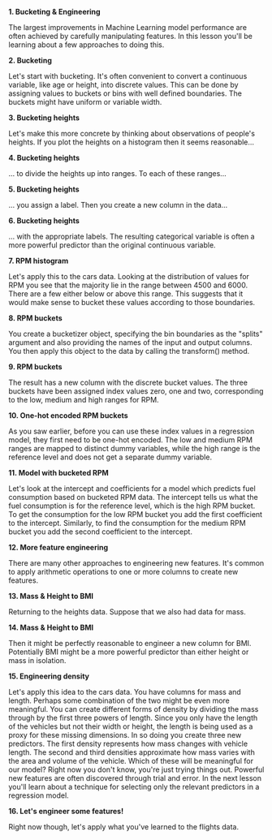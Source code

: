 **1. Bucketing & Engineering**

The largest improvements in Machine Learning model performance are often achieved by carefully manipulating features. In this lesson you'll be learning about a few approaches to doing this.

**2. Bucketing**

Let's start with bucketing. It's often convenient to convert a continuous variable, like age or height, into discrete values. This can be done by assigning values to buckets or bins with well defined boundaries. The buckets might have uniform or variable width.

**3. Bucketing heights**

Let's make this more concrete by thinking about observations of people's heights. If you plot the heights on a histogram then it seems reasonable…

**4. Bucketing heights**

… to divide the heights up into ranges. To each of these ranges…

**5. Bucketing heights**

… you assign a label. Then you create a new column in the data…

**6. Bucketing heights**

… with the appropriate labels. The resulting categorical variable is often a more powerful predictor than the original continuous variable.

**7. RPM histogram**

Let's apply this to the cars data. Looking at the distribution of values for RPM you see that the majority lie in the range between 4500 and 6000. There are a few either below or above this range. This suggests that it would make sense to bucket these values according to those boundaries.

**8. RPM buckets**

You create a bucketizer object, specifying the bin boundaries as the "splits" argument and also providing the names of the input and output columns. You then apply this object to the data by calling the transform() method.

**9. RPM buckets**

The result has a new column with the discrete bucket values. The three buckets have been assigned index values zero, one and two, corresponding to the low, medium and high ranges for RPM.

**10. One-hot encoded RPM buckets**

As you saw earlier, before you can use these index values in a regression model, they first need to be one-hot encoded. The low and medium RPM ranges are mapped to distinct dummy variables, while the high range is the reference level and does not get a separate dummy variable.

**11. Model with bucketed RPM**

Let's look at the intercept and coefficients for a model which predicts fuel consumption based on bucketed RPM data. The intercept tells us what the fuel consumption is for the reference level, which is the high RPM bucket. To get the consumption for the low RPM bucket you add the first coefficient to the intercept. Similarly, to find the consumption for the medium RPM bucket you add the second coefficient to the intercept.

**12. More feature engineering**

There are many other approaches to engineering new features. It's common to apply arithmetic operations to one or more columns to create new features.

**13. Mass & Height to BMI**

Returning to the heights data. Suppose that we also had data for mass.

**14. Mass & Height to BMI**

Then it might be perfectly reasonable to engineer a new column for BMI. Potentially BMI might be a more powerful predictor than either height or mass in isolation.

**15. Engineering density**

Let's apply this idea to the cars data. You have columns for mass and length. Perhaps some combination of the two might be even more meaningful. You can create different forms of density by dividing the mass through by the first three powers of length. Since you only have the length of the vehicles but not their width or height, the length is being used as a proxy for these missing dimensions. In so doing you create three new predictors. The first density represents how mass changes with vehicle length. The second and third densities approximate how mass varies with the area and volume of the vehicle. Which of these will be meaningful for our model? Right now you don't know, you're just trying things out. Powerful new features are often discovered through trial and error. In the next lesson you'll learn about a technique for selecting only the relevant predictors in a regression model.

**16. Let's engineer some features!**

Right now though, let's apply what you've learned to the flights data.